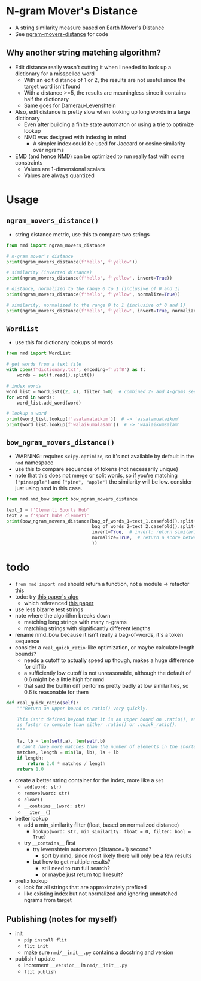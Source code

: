 # N-gram Mover's Distance

* A string similarity measure based on Earth Mover's Distance
* See [ngram-movers-distance](https://github.com/averykhoo/ngram-movers-distance) for code

## Why another string matching algorithm?

* Edit distance really wasn't cutting it when I needed to look up a dictionary for a misspelled word
    * With an edit distance of 1 or 2, the results are not useful since the target word isn't found
    * With a distance >=5, the results are meaningless since it contains half the dictionary
    * Same goes for Damerau-Levenshtein
* Also, edit distance is pretty slow when looking up long words in a large dictionary
    * Even after building a finite state automaton or using a trie to optimize lookup
    * NMD was designed with indexing in mind
        * A simpler index could be used for Jaccard or cosine similarity over ngrams
* EMD (and hence NMD) can be optimized to run really fast with some constraints
    * Values are 1-dimensional scalars
    * Values are always quantized

# Usage

## `ngram_movers_distance()`

* string distance metric, use this to compare two strings

```python
from nmd import ngram_movers_distance

# n-gram mover's distance
print(ngram_movers_distance(f'hello', f'yellow'))

# similarity (inverted distance)
print(ngram_movers_distance(f'hello', f'yellow', invert=True))

# distance, normalized to the range 0 to 1 (inclusive of 0 and 1)
print(ngram_movers_distance(f'hello', f'yellow', normalize=True))

# similarity, normalized to the range 0 to 1 (inclusive of 0 and 1)
print(ngram_movers_distance(f'hello', f'yellow', invert=True, normalize=True))
```

## `WordList`

* use this for dictionary lookups of words

```python
from nmd import WordList

# get words from a text file
with open(f'dictionary.txt', encoding=f'utf8') as f:
    words = set(f.read().split())

# index words
word_list = WordList((2, 4), filter_n=0)  # combined 2- and 4-grams seem to work best
for word in words:
    word_list.add_word(word)

# lookup a word
print(word_list.lookup(f'asalamalaikum'))  # -> 'assalamualaikum'
print(word_list.lookup(f'walaikumalasam'))  # -> 'waalaikumsalam'
```

## `bow_ngram_movers_distance()`

* WARNING: requires `scipy.optimize`, so it's not available by default in the `nmd` namespace
* use this to compare sequences of tokens (not necessarily unique)
* note that this does not merge or split words, so if you're matching `["pineapple"]` and `["pine", "apple"]` the
  similarity will be low. consider just using nmd in this case.

```python
from nmd.nmd_bow import bow_ngram_movers_distance

text_1 = f'Clementi Sports Hub'
text_2 = f'sport hubs clemmeti'
print(bow_ngram_movers_distance(bag_of_words_1=text_1.casefold().split(),
                                bag_of_words_2=text_2.casefold().split(),
                                invert=True,  # invert: return similarity instead of distance
                                normalize=True,  # return a score between 0 and 1
                                ))
```

# todo

* `from nmd import nmd` should return a function, not a module -> refactor this
* todo: try [this paper's algo](https://www.aclweb.org/anthology/C10-1096.pdf)
    * which referenced [this paper](https://www.cse.iitb.ac.in/~sunita/papers/sigmod04.pdf)
* use less bizarre test strings
* note where the algorithm breaks down
    * matching long strings with many n-grams
    * matching strings with significantly different lengths
* rename nmd_bow because it isn't really a bag-of-words, it's a token sequence
* consider a `real_quick_ratio`-like optimization, or maybe calculate length bounds?
    * needs a cutoff to actually speed up though, makes a huge difference for difflib
    * a sufficiently low cutoff is not unreasonable, although the default of 0.6 might be a little high for nmd
    * that said the builtin diff performs pretty badly at low similarities, so 0.6 is reasonable for them

```python
def real_quick_ratio(self):
    """Return an upper bound on ratio() very quickly.

    This isn't defined beyond that it is an upper bound on .ratio(), and
    is faster to compute than either .ratio() or .quick_ratio().
    """

    la, lb = len(self.a), len(self.b)
    # can't have more matches than the number of elements in the shorter sequence
    matches, length = min(la, lb), la + lb
    if length:
        return 2.0 * matches / length
    return 1.0
```

* create a better string container for the index, more like a `set`
    * `add(word: str)`
    * `remove(word: str)`
    * `clear()`
    * `__contains__(word: str)`
    * `__iter__()`
* better lookup
    * add a min_similarity filter (float, based on normalized distance)
        * `lookup(word: str, min_similarity: float = 0, filter: bool = True)`
    * try `__contains__` first
        * try levenshtein automaton (distance=1) second?
            * sort by nmd, since most likely there will only be a few results
        * but how to get multiple results?
            * still need to run full search?
            * or maybe just return top 1 result?
* prefix lookup
    * look for all strings that are approximately prefixed
    * like existing index but not normalized and ignoring unmatched ngrams from target

## Publishing (notes for myself)

* init
    * `pip install flit`
    * `flit init`
    * make sure `nmd/__init__.py` contains a docstring and version
* publish / update
    * increment `__version__` in `nmd/__init__.py`
    * `flit publish`